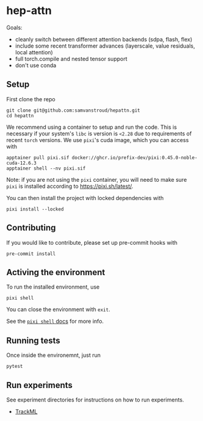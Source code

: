 # hep-attn

Goals:
- cleanly switch between different attention backends (sdpa, flash, flex)
- include some recent transformer advances (layerscale, value residuals, local attention)
- full torch.compile and nested tensor support
- don't use conda

## Setup

First clone the repo

```shell
git clone git@github.com:samvanstroud/hepattn.git
cd hepattn
```

We recommend using a container to setup and run the code.
This is necessary if your system's `libc` is version is `<2.28` 
due to requirements of recent `torch` versions.
We use `pixi`'s cuda image, which you can access with

```shell
apptainer pull pixi.sif docker://ghcr.io/prefix-dev/pixi:0.45.0-noble-cuda-12.6.3
apptainer shell --nv pixi.sif
```

Note: if you are not using the `pixi` container, you will need to make sure 
`pixi` is installed according to https://pixi.sh/latest/. 

You can then install the project with locked dependencies with

```shell
pixi install --locked
```

## Contributing

If you would like to contribute, please set up pre-commit hooks with

```shell
pre-commit install
```


## Activing the environment

To run the installed environment, use

```shell
pixi shell
```

You can close the environment with `exit`.

See the [`pixi shell` docs](https://pixi.sh/latest/reference/cli/pixi/shell/) for more info.

## Running tests

Once inside the environemnt, just run 

```shell
pytest
```

## Run experiments

See experiment directories for instructions on how to run experiments.

- [TrackML](src/hepattn/experiments/trackml/README.md)
